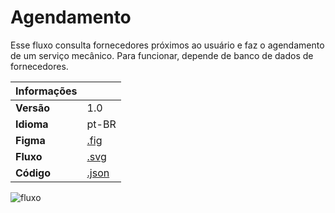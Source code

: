 # Agendamento

Esse fluxo consulta fornecedores próximos ao usuário e faz o agendamento de um serviço mecânico.
Para funcionar, depende de banco de dados de fornecedores.

| Informações |                             |
|-------------|-----------------------------|
| **Versão**  | 1.0                         |
| **Idioma**  | pt-BR                       |
| **Figma**   | [.fig](./agendamento.fig)   |
| **Fluxo**   | [.svg](./agendamento.svg)   |
| **Código**  | [.json](./agendamento.json) |

![fluxo](./agendamento.svg)
